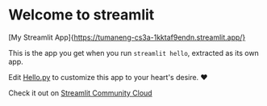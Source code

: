 # Welcome to streamlit

[My Streamlit App]{https://tumaneng-cs3a-1kktaf9endn.streamlit.app/}

This is the app you get when you run `streamlit hello`, extracted as its own app.

Edit [Hello.py](./Hello.py) to customize this app to your heart's desire. ❤️

Check it out on [Streamlit Community Cloud](https://st-hello-app.streamlit.app/)
